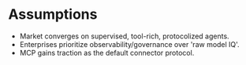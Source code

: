 # Assumptions
- Market converges on supervised, tool-rich, protocolized agents.
- Enterprises prioritize observability/governance over 'raw model IQ'.
- MCP gains traction as the default connector protocol.

